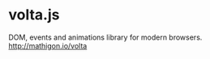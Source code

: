 volta.js
========

DOM, events and animations library for modern browsers. http://mathigon.io/volta
